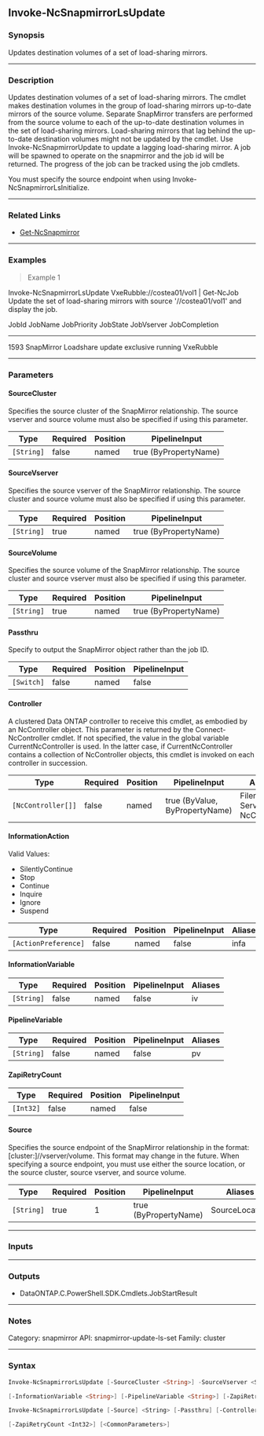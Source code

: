 Invoke-NcSnapmirrorLsUpdate
---------------------------

### Synopsis
Updates destination volumes of a set of load-sharing mirrors.

---

### Description

Updates destination volumes of a set of load-sharing mirrors.  The cmdlet makes destination volumes in the group of load-sharing mirrors up-to-date mirrors of the source volume.  Separate SnapMirror transfers are performed from the source volume to each of the up-to-date destination volumes in the set of load-sharing mirrors.  Load-sharing mirrors that lag behind the up-to-date destination volumes might not be updated by the cmdlet.  Use Invoke-NcSnapmirrorUpdate to update a lagging load-sharing mirror.  A job will be spawned to operate on the snapmirror and the job id will be returned. The progress of the job can be tracked using the job cmdlets.

You must specify the source endpoint when using Invoke-NcSnapmirrorLsInitialize.

---

### Related Links
* [Get-NcSnapmirror](Get-NcSnapmirror)

---

### Examples
> Example 1

Invoke-NcSnapmirrorLsUpdate VxeRubble://costea01/vol1 | Get-NcJob
Update the set of load-sharing mirrors with source '//costea01/vol1' and display the job.

JobId JobName                     JobPriority JobState JobVserver JobCompletion
----- -------                     ----------- -------- ---------- -------------
1593  SnapMirror Loadshare update exclusive   running  VxeRubble

---

### Parameters
#### **SourceCluster**
Specifies the source cluster of the SnapMirror relationship.  The source vserver and source volume must also be specified if using this parameter.

|Type      |Required|Position|PipelineInput        |
|----------|--------|--------|---------------------|
|`[String]`|false   |named   |true (ByPropertyName)|

#### **SourceVserver**
Specifies the source vserver of the SnapMirror relationship.  The source cluster and source volume must also be specified if using this parameter.

|Type      |Required|Position|PipelineInput        |
|----------|--------|--------|---------------------|
|`[String]`|true    |named   |true (ByPropertyName)|

#### **SourceVolume**
Specifies the source volume of the SnapMirror relationship.  The source cluster and source vserver must also be specified if using this parameter.

|Type      |Required|Position|PipelineInput        |
|----------|--------|--------|---------------------|
|`[String]`|true    |named   |true (ByPropertyName)|

#### **Passthru**
Specify to output the SnapMirror object rather than the job ID.

|Type      |Required|Position|PipelineInput|
|----------|--------|--------|-------------|
|`[Switch]`|false   |named   |false        |

#### **Controller**
A clustered Data ONTAP controller to receive this cmdlet, as embodied by an NcController object.  This parameter is returned by the Connect-NcController cmdlet.  If not specified, the value in the global variable CurrentNcController is used.  In the latter case, if CurrentNcController contains a collection of NcController objects, this cmdlet is invoked on each controller in succession.

|Type              |Required|Position|PipelineInput                 |Aliases                          |
|------------------|--------|--------|------------------------------|---------------------------------|
|`[NcController[]]`|false   |named   |true (ByValue, ByPropertyName)|Filer<br/>Server<br/>NcController|

#### **InformationAction**

Valid Values:

* SilentlyContinue
* Stop
* Continue
* Inquire
* Ignore
* Suspend

|Type                |Required|Position|PipelineInput|Aliases|
|--------------------|--------|--------|-------------|-------|
|`[ActionPreference]`|false   |named   |false        |infa   |

#### **InformationVariable**

|Type      |Required|Position|PipelineInput|Aliases|
|----------|--------|--------|-------------|-------|
|`[String]`|false   |named   |false        |iv     |

#### **PipelineVariable**

|Type      |Required|Position|PipelineInput|Aliases|
|----------|--------|--------|-------------|-------|
|`[String]`|false   |named   |false        |pv     |

#### **ZapiRetryCount**

|Type     |Required|Position|PipelineInput|
|---------|--------|--------|-------------|
|`[Int32]`|false   |named   |false        |

#### **Source**
Specifies the source endpoint of the SnapMirror relationship in the format: [cluster:]//vserver/volume.  This format may change in the future.  When specifying a source endpoint, you must use either the source location, or the source cluster, source vserver, and source volume.

|Type      |Required|Position|PipelineInput        |Aliases       |
|----------|--------|--------|---------------------|--------------|
|`[String]`|true    |1       |true (ByPropertyName)|SourceLocation|

---

### Inputs

---

### Outputs
* DataONTAP.C.PowerShell.SDK.Cmdlets.JobStartResult

---

### Notes
Category: snapmirror
API: snapmirror-update-ls-set
Family: cluster

---

### Syntax
```PowerShell
Invoke-NcSnapmirrorLsUpdate [-SourceCluster <String>] -SourceVserver <String> -SourceVolume <String> [-Passthru] [-Controller <NcController[]>] [-InformationAction <ActionPreference>] 
```
```PowerShell
[-InformationVariable <String>] [-PipelineVariable <String>] [-ZapiRetryCount <Int32>] [<CommonParameters>]
```
```PowerShell
Invoke-NcSnapmirrorLsUpdate [-Source] <String> [-Passthru] [-Controller <NcController[]>] [-InformationAction <ActionPreference>] [-InformationVariable <String>] [-PipelineVariable <String>] 
```
```PowerShell
[-ZapiRetryCount <Int32>] [<CommonParameters>]
```
